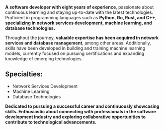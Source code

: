**A software developer with eight years of experience**, passionate about continuous learning and staying up-to-date with the latest technologies. Proficient in programming languages such as **Python, Go, Rust, and C++**, **specializing in network services development, machine learning, and database technologies.**

Throughout the journey, **valuable expertise has been acquired in network services and database management**, among other areas. Additionally, skills have been developed in building and training machine learning models, currently focused on pursuing certifications and expanding knowledge of emerging technologies.

## Specialties:

- Network Services Development
- Machine Learning
- Database Technologies

**Dedicated to pursuing a successful career and continuously showcasing skills. Enthusiastic about connecting with professionals in the software development industry and exploring collaborative opportunities to contribute to technological advancements.**
